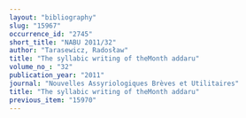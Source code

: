 ```yaml
---
layout: "bibliography"
slug: "15967"
occurrence_id: "2745"
short_title: "NABU 2011/32"
author: "Tarasewicz, Radosław"
title: "The syllabic writing of theMonth addaru"
volume_no_: "32"
publication_year: "2011"
journal: "Nouvelles Assyriologiques Brèves et Utilitaires"
title: "The syllabic writing of theMonth addaru"
previous_item: "15970"
---
```

